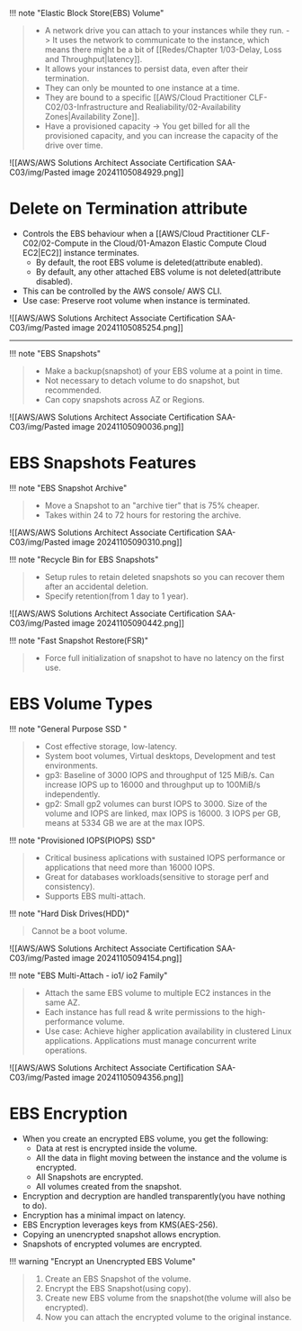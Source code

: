 !!! note "Elastic Block Store(EBS) Volume"
> - A network drive you can attach to your instances while they run. -> It uses the network to communicate to the instance, which means there might be a bit of [[Redes/Chapter 1/03-Delay, Loss and Throughput|latency]].
> - It allows your instances to persist data, even after their termination.
> - They can only be mounted to one instance at a time.
> - They are bound to a specific [[AWS/Cloud Practitioner CLF-C02/03-Infrastructure and Realiability/02-Availability Zones|Availability Zone]].
> - Have a provisioned capacity -> You get billed for all the provisioned capacity, and you can increase the capacity of the drive over time.


![[AWS/AWS Solutions Architect Associate Certification SAA-C03/img/Pasted image 20241105084929.png]]

# Delete on Termination attribute
- Controls the EBS behaviour when a [[AWS/Cloud Practitioner CLF-C02/02-Compute in the Cloud/01-Amazon Elastic Compute Cloud EC2|EC2]] instance terminates.
	- By default, the root EBS volume is deleted(attribute enabled).
	- By default, any other attached EBS volume is not deleted(attribute disabled).
- This can be controlled by the AWS console/ AWS CLI.
- Use case: Preserve root volume when instance is terminated.

![[AWS/AWS Solutions Architect Associate Certification SAA-C03/img/Pasted image 20241105085254.png]]

---

!!! note "EBS Snapshots"
> - Make a backup(snapshot) of your EBS volume at a point in time.
> - Not necessary to detach volume to do snapshot, but recommended.
> - Can copy snapshots across AZ or Regions.

![[AWS/AWS Solutions Architect Associate Certification SAA-C03/img/Pasted image 20241105090036.png]]

# EBS Snapshots Features

!!! note "EBS Snapshot Archive"
> - Move a Snapshot to an "archive tier" that is 75% cheaper.
> - Takes within 24 to 72 hours for restoring the archive.

![[AWS/AWS Solutions Architect Associate Certification SAA-C03/img/Pasted image 20241105090310.png]]



!!! note "Recycle Bin for EBS Snapshots"
> - Setup rules to retain deleted snapshots so you can recover them after an accidental deletion.
> - Specify retention(from 1 day to 1 year).

![[AWS/AWS Solutions Architect Associate Certification SAA-C03/img/Pasted image 20241105090442.png]]

!!! note "Fast Snapshot Restore(FSR)"
> - Force full initialization of snapshot to have no latency on the first use.


# EBS Volume Types

!!! note "General Purpose SSD "
> - Cost effective storage, low-latency.
> - System boot volumes, Virtual desktops, Development and test environments.
> - gp3: Baseline of 3000 IOPS and throughput of 125 MiB/s. Can increase IOPS up to 16000 and throughput up to 100MiB/s independently. 
> - gp2: Small gp2 volumes can burst IOPS to 3000. Size of the volume and IOPS are linked, max IOPS is 16000. 3 IOPS per GB, means at 5334 GB we are at the max IOPS.


!!! note "Provisioned IOPS(PIOPS) SSD"
> - Critical business aplications with sustained IOPS performance or applications that need more than 16000 IOPS.
> - Great for databases workloads(sensitive to storage perf and consistency).
> - Supports EBS multi-attach.



!!! note "Hard Disk Drives(HDD)"
> Cannot be a boot volume.
> 


![[AWS/AWS Solutions Architect Associate Certification SAA-C03/img/Pasted image 20241105094154.png]]


!!! note "EBS Multi-Attach - io1/ io2 Family"
> - Attach the same EBS volume to multiple EC2 instances in the same AZ.
> - Each instance has full read & write permissions to the high-performance volume.
> - Use case: Achieve higher application availability in clustered Linux applications. Applications must manage concurrent write operations.


![[AWS/AWS Solutions Architect Associate Certification SAA-C03/img/Pasted image 20241105094356.png]]


# EBS Encryption
- When you create an encrypted EBS volume, you get the following:
	- Data at rest is encrypted inside the volume.
	- All the data in flight moving between the instance and the volume is encrypted.
	- All Snapshots are encrypted.
	- All volumes created from the snapshot.
- Encryption and decryption are handled transparently(you have nothing to do).
- Encryption has a minimal impact on latency.
- EBS Encryption leverages keys from KMS(AES-256).
- Copying an unencrypted snapshot allows encryption.
- Snapshots of encrypted volumes are encrypted.


!!! warning "Encrypt an Unencrypted EBS Volume"
> 1. Create an EBS Snapshot of the volume.
> 2. Encrypt the EBS Snapshot(using copy).
> 3. Create new EBS volume from the snapshot(the volume will also be encrypted).
> 4. Now you can attach the encrypted volume to the original instance.
